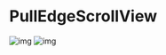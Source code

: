 # PullEdgeScrollView
![img](https://github.com/ttooyy/PullEdgeScrollView/tree/master/demo/demo1.gif)
![img](https://github.com/ttooyy/PullEdgeScrollView/tree/master/demo/demo2.gif)
